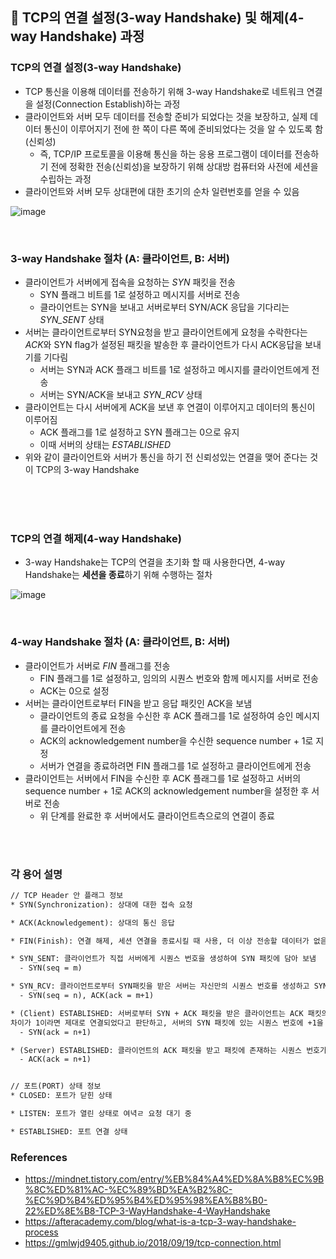 ## 📎 TCP의 연결 설정(3-way Handshake) 및 해제(4-way Handshake) 과정

### TCP의 연결 설정(3-way Handshake)
  - TCP 통신을 이용해 데이터를 전송하기 위해 3-way Handshake로 네트워크 연결을 설정(Connection Establish)하는 과정
  - 클라이언트와 서버 모두 데이터를 전송할 준비가 되었다는 것을 보장하고, 실제 데이터 통신이 이루어지기 전에 한 쪽이 다른 쪽에 준비되었다는 것을 알 수 있도록 함(신뢰성)
    - 즉, TCP/IP 프로토콜을 이용해 통신을 하는 응용 프로그램이 데이터를 전송하기 전에 정확한 전송(신뢰성)을 보장하기 위해 상대방 컴퓨터와 사전에 세션을 수립하는 과정
  - 클라이언트와 서버 모두 상대편에 대한 초기의 순차 일련번호를 얻을 수 있음

![image](https://user-images.githubusercontent.com/50076031/123729705-61c48b80-d8d0-11eb-91d6-3de3e9c1d06a.png)


<br>

### 3-way Handshake 절차 (A: 클라이언트, B: 서버)
  - 클라이언트가 서버에게 접속을 요청하는 *SYN* 패킷을 전송
    - SYN 플래그 비트를 1로 설정하고 메시지를 서버로 전송
    - 클라이언트는 SYN을 보내고 서버로부터 SYN/ACK 응답을 기다리는 *SYN_SENT* 상태
  - 서버는 클라이언트로부터 SYN요청을 받고 클라이언트에게 요청을 수락한다는 *ACK*와 SYN flag가 설정된 패킷을 발송한 후 클라이언트가 다시 ACK응답을 보내기를 기다림
    - 서버는 SYN과 ACK 플래그 비트를 1로 설정하고 메시지를 클라이언트에게 전송
    - 서버는 SYN/ACK을 보내고 *SYN_RCV* 상태
  - 클라이언트는 다시 서버에게 ACK을 보낸 후 연결이 이루어지고 데이터의 통신이 이루어짐
    - ACK 플래그를 1로 설정하고 SYN 플래그는 0으로 유지
    - 이때 서버의 상태는 *ESTABLISHED*
  - 위와 같이 클라이언트와 서버가 통신을 하기 전 신뢰성있는 연결을 맺어 준다는 것이 TCP의 3-way Handshake

<br><br><br> 

### TCP의 연결 해제(4-way Handshake)
  - 3-way Handshake는 TCP의 연결을 초기화 할 때 사용한다면, 4-way Handshake는 **세션을 종료**하기 위해 수행하는 절차


![image](https://user-images.githubusercontent.com/50076031/123729785-7b65d300-d8d0-11eb-9b25-fbc356868588.png)

<br>

### 4-way Handshake 절차 (A: 클라이언트, B: 서버)
  - 클라이언트가 서버로 *FIN* 플래그를 전송
    - FIN 플래그를 1로 설정하고, 임의의 시퀀스 번호와 함께 메시지를 서버로 전송
    - ACK는 0으로 설정
  - 서버는 클라이언트로부터 FIN을 받고 응답 패킷인 ACK을 보냄
    - 클라이언트의 종료 요청을 수신한 후 ACK 플래그를 1로 설정하여 승인 메시지를 클라이언트에게 전송
    - ACK의 acknowledgement number을 수신한 sequence number + 1로 지정
    - 서버가 연결을 종료하려면 FIN 플래그를 1로 설정하고 클라이언트에게 전송
  - 클라이언트는 서버에서 FIN을 수신한 후 ACK 플래그를 1로 설정하고 서버의 sequence number + 1로 ACK의 acknowledgement number을 설정한 후 서버로 전송
    - 위 단계를 완료한 후 서버에서도 클라이언트측으로의 연결이 종료

<br><br>

### 각 용어 설명

```html
// TCP Header 안 플래그 정보
* SYN(Synchronization): 상대에 대한 접속 요청

* ACK(Acknowledgement): 상대의 통신 응답

* FIN(Finish): 연결 해제, 세션 연결을 종료시킬 때 사용, 더 이상 전송할 데이터가 없음을 의미함

* SYN_SENT: 클라이언트가 직접 서버에게 시퀀스 번호을 생성하여 SYN 패킷에 담아 보냄
  - SYN(seq = m)

* SYN_RCV: 클라이언트로부터 SYN패킷을 받은 서버는 자신만의 시퀀스 번호를 생성하고 SYN 패킷에 담아 클라이언트의 SYN 패킷에 있는 시퀀스 번호에 +1을 더한 후 ACK 패킷에 담아서 같이 보냄
  - SYN(seq = n), ACK(ack = m+1)

* (Client) ESTABLISHED: 서버로부터 SYN + ACK 패킷을 받은 클라이언트는 ACK 패킷의 시퀀스 번호를 보고 자신이 보낸 시퀀스 번호와 차이가 1임을 확인함
차이가 1이라면 제대로 연결되었다고 판단하고, 서버의 SYN 패킷에 있는 시퀀스 번호에 +1을 더한 후 ACK 패킷에 담아 보냄
  - SYN(ack = n+1)

* (Server) ESTABLISHED: 클라이언트의 ACK 패킷을 받고 패킷에 존재하는 시퀀스 번호가 이전에 보낸 SYN 패킷의 시퀀스 번호 + 1과 동일하다면 연결이 되었다고 판단함
  - ACK(ack = n+1)


// 포트(PORT) 상태 정보
* CLOSED: 포트가 닫힌 상태

* LISTEN: 포트가 열린 상태로 여녁ㄹ 요청 대기 중

* ESTABLISHED: 포트 연결 상태
```

### References
  - https://mindnet.tistory.com/entry/%EB%84%A4%ED%8A%B8%EC%9B%8C%ED%81%AC-%EC%89%BD%EA%B2%8C-%EC%9D%B4%ED%95%B4%ED%95%98%EA%B8%B0-22%ED%8E%B8-TCP-3-WayHandshake-4-WayHandshake
  - https://afteracademy.com/blog/what-is-a-tcp-3-way-handshake-process
  - https://gmlwjd9405.github.io/2018/09/19/tcp-connection.html
